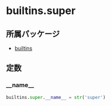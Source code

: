 # builtins.super

## 所属パッケージ
- [builtins](../../module/builtins)

## 定数

### \_\_name\_\_
```python
builtins.super.__name__ = str('super')
```
